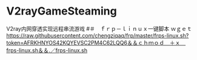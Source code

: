 # V2rayGameSteaming
V2ray内网穿透实现远程串流游戏
#＃　ｆｒｐ－ｌｉｎｕｘ一键脚本
ｗｇｅｔ　https://raw.githubusercontent.com/chengziqaq/frp/master/frps-linux.sh?token=AFRKHNYOS42KQYEVSC2PM4C62LQQ6＆＆ｃｈｍｏｄ　＋ｘ　frps-linux.sh＆＆.／frps-linux.sh

